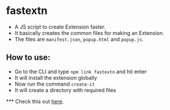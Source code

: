 # fastextn
- A JS script to create Extension faster.
- It basically creates the common files for making an Extension.
- The files are `manifest.json`, `popup.html` and `popup.js`.

## How to use:
- Go to the CLI and type `npm link fastextn` and hit enter
- It will install the extension globally
- Now run the command `create-it`
- It will create a directory with required files

*** Check this out [here](https://www.npmjs.com/package/fastextn).